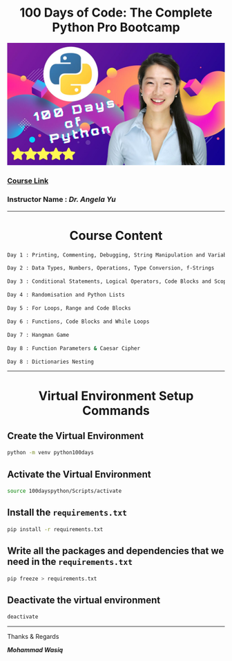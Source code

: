 <h1> <center> 100 Days of Code: The Complete Python Pro Bootcamp </center> </h1>

![image](https://github.com/MohammadWasiq0786/100-Days-of-Code-The-Complete-Python-Pro-Bootcamp/blob/main/100-days-python-bootcamp.jpg)

### [**Course Link**](https://www.udemy.com/course/100-days-of-code/)

### **Instructor Name :** ***Dr. Angela Yu*** 

----

<h1> <center> Course Content </center> </h1>

```bash
Day 1 : Printing, Commenting, Debugging, String Manipulation and Variables
```

```bash
Day 2 : Data Types, Numbers, Operations, Type Conversion, f-Strings
```

```bash
Day 3 : Conditional Statements, Logical Operators, Code Blocks and Scope
```

```bash
Day 4 : Randomisation and Python Lists
```

```bash
Day 5 : For Loops, Range and Code Blocks
```

```bash
Day 6 : Functions, Code Blocks and While Loops
```

```bash
Day 7 : Hangman Game
```

```bash
Day 8 : Function Parameters & Caesar Cipher
```

```bash
Day 8 : Dictionaries Nesting
```

----

<h1> <center> Virtual Environment Setup Commands </center> </h1>

## Create the Virtual Environment
```bash
python -m venv python100days
```

## Activate the Virtual  Environment
```bash
source 100dayspython/Scripts/activate
```

## Install the `requirements.txt`
```bash
pip install -r requirements.txt
```

## Write all the packages and dependencies that we need in the `requirements.txt`
```bash
pip freeze > requirements.txt
```

## Deactivate the virtual environment
```bash
deactivate
````

----

Thanks & Regards

***Mohammad Wasiq***
